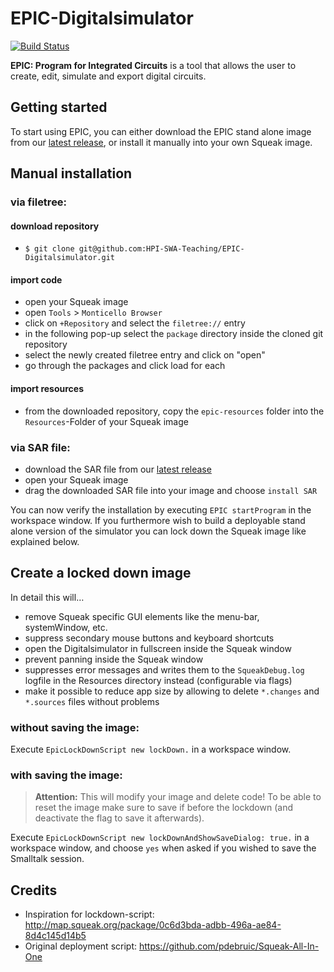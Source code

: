 # EPIC-Digitalsimulator

[![Build Status](https://travis-ci.org/HPI-SWA-Teaching/EPIC-Digitalsimulator.svg?branch=developer)](https://travis-ci.org/HPI-SWA-Teaching/EPIC-Digitalsimulator)

**EPIC: Program for Integrated Circuits** is a tool that allows the user to create, edit, simulate and export digital circuits.

## Getting started

To start using EPIC, you can either download the EPIC stand alone image from our [latest release](https://github.com/HPI-SWA-Teaching/EPIC-Digitalsimulator/releases/latest), or install it manually into your own Squeak image.

## Manual installation

### via filetree:

#### download repository

- `$ git clone git@github.com:HPI-SWA-Teaching/EPIC-Digitalsimulator.git`

#### import code

- open your Squeak image
- open `Tools` > `Monticello Browser`
- click on `+Repository` and select the `filetree://` entry
- in the following pop-up select the `package` directory inside the cloned git repository
- select the newly created filetree entry and click on "open"
- go through the packages and click load for each

#### import resources

- from the downloaded repository, copy the `epic-resources` folder into the `Resources`-Folder of your Squeak image

### via SAR file:

- download the SAR file from our [latest release](https://github.com/HPI-SWA-Teaching/EPIC-Digitalsimulator/releases/latest)
- open your Squeak image
- drag the downloaded SAR file into your image and choose `install SAR`

You can now verify the installation by executing `EPIC startProgram` in the workspace window. If you furthermore wish to build a deployable stand alone version of the simulator you can lock down the Squeak image like explained below.

## Create a locked down image

In detail this will…

- remove Squeak specific GUI elements like the menu-bar, systemWindow, etc.
- suppress secondary mouse buttons and keyboard shortcuts
- open the Digitalsimulator in fullscreen inside the Squeak window
- prevent panning inside the Squeak window
- suppresses error messages and writes them to the `SqueakDebug.log` logfile in the Resources directory instead (configurable via flags)
- make it possible to reduce app size by allowing to delete `*.changes` and `*.sources` files without problems

### without saving the image:

Execute `EpicLockDownScript new lockDown.` in a workspace window.

### with saving the image:

> **Attention:**
> This will modify your image and delete code!
> To be able to reset the image make sure to save if before the lockdown (and deactivate the flag to save it afterwards).

Execute `EpicLockDownScript new lockDownAndShowSaveDialog: true.` in a workspace window, and choose `yes` when asked if you wished to save the Smalltalk session.

## Credits

- Inspiration for lockdown-script: http://map.squeak.org/package/0c6d3bda-adbb-496a-ae84-8d4c145d14b5
- Original deployment script: https://github.com/pdebruic/Squeak-All-In-One
